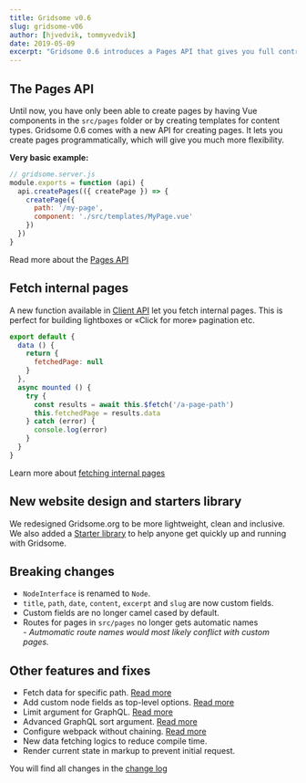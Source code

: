 ```yaml
---
title: Gridsome v0.6
slug: gridsome-v06
author: [hjvedvik, tommyvedvik]
date: 2019-05-09
excerpt: "Gridsome 0.6 introduces a Pages API that gives you full control of page creation. It also has an API that let you fetch internal pages into other pages and components. Perfect for lightboxes or «Click for more» pagination etc."
---
```


## The Pages API

Until now, you have only been able to create pages by having Vue components in the `src/pages` folder or by creating templates for content types. Gridsome 0.6 comes with a new API for creating pages. It lets you create pages programmatically, which will give you much more flexibility.

**Very basic example:**

```js
// gridsome.server.js
module.exports = function (api) {
  api.createPages(({ createPage }) => {
    createPage({
      path: '/my-page',
      component: './src/templates/MyPage.vue'
    })
  })
}
```


Read more about the [Pages API](/docs/pages-api)


## Fetch internal pages
A new function available in [Client API](/docs/client-api) let you fetch internal pages. This is perfect for building lightboxes or «Click for more» pagination etc.

```js
export default {
  data () {
    return {
      fetchedPage: null
    }
  },
  async mounted () {
    try {
      const results = await this.$fetch('/a-page-path')
      this.fetchedPage = results.data
    } catch (error) {
      console.log(error)
    }
  }
}
```

Learn more about [fetching internal pages](/docs/client-side-data)


## New website design and starters library

We redesigned Gridsome.org to be more lightweight, clean and inclusive. We also added a [Starter library](/starters) to help anyone get quickly up and running with Gridsome.


## Breaking changes

- `NodeInterface` is renamed to `Node`.
- `title`, `path`, `date`, `content`, `excerpt` and `slug` are now custom fields.
- Custom fields are no longer camel cased by default.
- Routes for pages in `src/pages` no longer gets automatic names  
  *- Autmomatic route names would most likely conflict with custom pages.*

## Other features and fixes

- Fetch data for specific path. [Read more](/docs/client-api#fetchpath)
- Add custom node fields as top-level options. [Read more](/docs/data-store-api#collectionaddnodeoptions)
- Limit argument for GraphQL. [Read more](/docs/querying-data#limit)
- Advanced GraphQL sort argument. [Read more](/docs/querying-data#advancedsorting)
- Configure webpack without chaining. [Read more](/docs/config#configurewebpack)
- New data fetching logics to reduce compile time.
- Render current state in markup to prevent initial request.

You will find all changes in the [change log](https://github.com/gridsome/gridsome/blob/master/gridsome/CHANGELOG.md)

